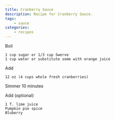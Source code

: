```yaml
---
title: Cranberry Sauce
description: Recipe for Cranberry Sauce.
tags:
    - sauce
categories:
    - recipes
---
```


Boil

```
1 cup sugar or 1/3 cup Swerve
1 cup water or substitute some with orange juice
```

Add

```
12 oz (4 cups whole fresh cranberries)
```

Simmer 10 minutes

Add (optional)

```
1 T. lime juice
Pumpkin pie spice
Bluberry
```